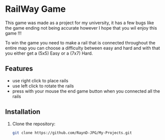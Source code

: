 # RailWay Game

This game was made as a project for my university, it has a few bugs like the game ending not being accurate however I hope that you wil enjoy this game !!!

To win the game you need to make a rail that is connected throughout the entire map you can choose a difficulty between easy and hard and with that you either get a (5x5) Easy or a (7x7) Hard.

## Features
- use right click to place rails
- use left click to rotate the rails
- press with your mouse the end game button when you connected all the rails

## Installation
1. Clone the repository:
   ```bash
   git clone https://github.com/RaynD-JPG/My-Projects.git
